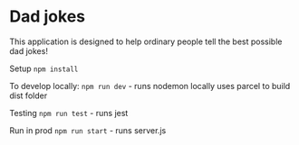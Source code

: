 # Dad jokes

This application is designed to help ordinary people tell the best possible dad jokes!


Setup
    `npm install`

To develop locally:
    `npm run dev` - runs nodemon locally uses parcel to build dist folder
    
Testing
    `npm run test` - runs jest

Run in prod
    `npm run start` - runs server.js